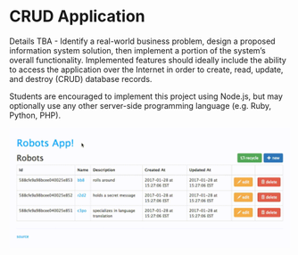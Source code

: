 # CRUD Application

Details TBA - Identify a real-world business problem, design a proposed information system solution, then implement a portion of the system’s overall functionality. Implemented features should ideally include the ability to access the application over the Internet in order to create, read, update, and destroy (CRUD) database records.

Students are encouraged to implement this project using Node.js, but may optionally use any other server-side programming language (e.g. Ruby, Python, PHP).

![a screencast depicting usage of a CRUD application. the application displays a table of records. an individual record is displayed in detail when clicked. buttons are clicked and forms are submitted to create new records and edit records. buttons are pressed to delete records and restore the entire set of original records.](demo.gif)
